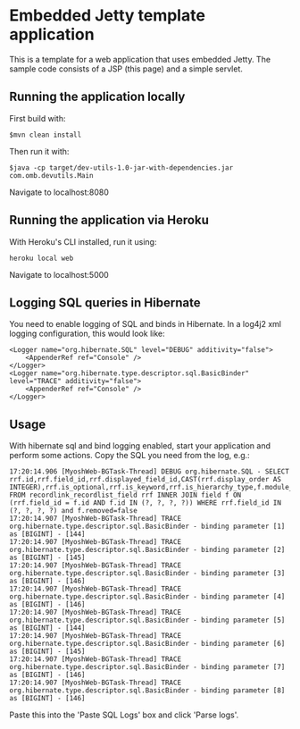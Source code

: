 # Embedded Jetty template application

This is a template for a web application that uses embedded Jetty. The sample code consists of a JSP (this page) and a simple servlet.

## Running the application locally

First build with:

    $mvn clean install

Then run it with:

    $java -cp target/dev-utils-1.0-jar-with-dependencies.jar com.omb.devutils.Main

Navigate to localhost:8080

## Running the application via Heroku
With Heroku's CLI installed, run it using:

    heroku local web

Navigate to localhost:5000

## Logging SQL queries in Hibernate
You need to enable logging of SQL and binds in Hibernate. In a log4j2 xml logging configuration, this would look like:

    <Logger name="org.hibernate.SQL" level="DEBUG" additivity="false">
    	<AppenderRef ref="Console" />
    </Logger>
    <Logger name="org.hibernate.type.descriptor.sql.BasicBinder" level="TRACE" additivity="false">
    	<AppenderRef ref="Console" />
    </Logger>  

## Usage

With hibernate sql and bind logging enabled, start your application and perform some actions. Copy the SQL you need from the log, e.g.:

    17:20:14.906 [MyoshWeb-BGTask-Thread] DEBUG org.hibernate.SQL - SELECT rrf.id,rrf.field_id,rrf.displayed_field_id,CAST(rrf.display_order AS INTEGER),rrf.is_optional,rrf.is_keyword,rrf.is_hierarchy_type,f.module_form_link_target_id,f.fieldtype FROM recordlink_recordlist_field rrf INNER JOIN field f ON (rrf.field_id = f.id AND f.id IN (?, ?, ?, ?)) WHERE rrf.field_id IN (?, ?, ?, ?) and f.removed=false
    17:20:14.907 [MyoshWeb-BGTask-Thread] TRACE org.hibernate.type.descriptor.sql.BasicBinder - binding parameter [1] as [BIGINT] - [144]
    17:20:14.907 [MyoshWeb-BGTask-Thread] TRACE org.hibernate.type.descriptor.sql.BasicBinder - binding parameter [2] as [BIGINT] - [145]
    17:20:14.907 [MyoshWeb-BGTask-Thread] TRACE org.hibernate.type.descriptor.sql.BasicBinder - binding parameter [3] as [BIGINT] - [146]
    17:20:14.907 [MyoshWeb-BGTask-Thread] TRACE org.hibernate.type.descriptor.sql.BasicBinder - binding parameter [4] as [BIGINT] - [146]
    17:20:14.907 [MyoshWeb-BGTask-Thread] TRACE org.hibernate.type.descriptor.sql.BasicBinder - binding parameter [5] as [BIGINT] - [144]
    17:20:14.907 [MyoshWeb-BGTask-Thread] TRACE org.hibernate.type.descriptor.sql.BasicBinder - binding parameter [6] as [BIGINT] - [145]
    17:20:14.907 [MyoshWeb-BGTask-Thread] TRACE org.hibernate.type.descriptor.sql.BasicBinder - binding parameter [7] as [BIGINT] - [146]
    17:20:14.907 [MyoshWeb-BGTask-Thread] TRACE org.hibernate.type.descriptor.sql.BasicBinder - binding parameter [8] as [BIGINT] - [146]
    
Paste this into the 'Paste SQL Logs' box and click 'Parse logs'.